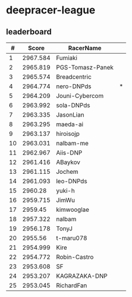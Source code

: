 # deepracer-league

## leaderboard

<!-- leaderboard -->
| # | Score | RacerName |   |
| - | ----- | --------- | - |
| 1 | 2967.584 | Fumiaki | |
| 2 | 2965.819 | PGS-Tomasz-Panek | |
| 3 | 2965.574 | Breadcentric | |
| 4 | 2964.774 | nero-DNPds | * |
| 5 | 2964.209 | Jouni-Cybercom | |
| 6 | 2963.992 | sola-DNPds | |
| 7 | 2963.335 | JasonLian | |
| 8 | 2963.295 | maeda-ai | |
| 9 | 2963.137 | hiroisojp | |
| 10 | 2963.031 | nalbam-me | |
| 11 | 2962.967 | Aiis-DNP | |
| 12 | 2961.416 | ABaykov | |
| 13 | 2961.115 | Jochem | |
| 14 | 2961.093 | leo-DNPds | |
| 15 | 2960.28 | yuki-h | |
| 16 | 2959.715 | JimWu | |
| 17 | 2959.45 | kimwooglae | |
| 18 | 2957.322 | nalbam | |
| 19 | 2956.178 | TonyJ | |
| 20 | 2955.56 | t-maru078 | |
| 21 | 2954.999 | Kire | |
| 22 | 2954.772 | Robin-Castro | |
| 23 | 2953.608 | SF | |
| 24 | 2953.207 | KAGRAZAKA-DNP | |
| 25 | 2953.045 | RichardFan | |
